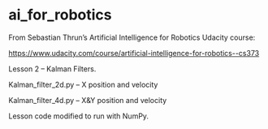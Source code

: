 # ai_for_robotics

From Sebastian Thrun’s Artificial Intelligence for Robotics Udacity course:

https://www.udacity.com/course/artificial-intelligence-for-robotics--cs373

Lesson 2 – Kalman Filters.

Kalman_filter_2d.py – X position and velocity

Kalman_filter_4d.py – X&Y position and velocity

Lesson code modified to run with NumPy.
